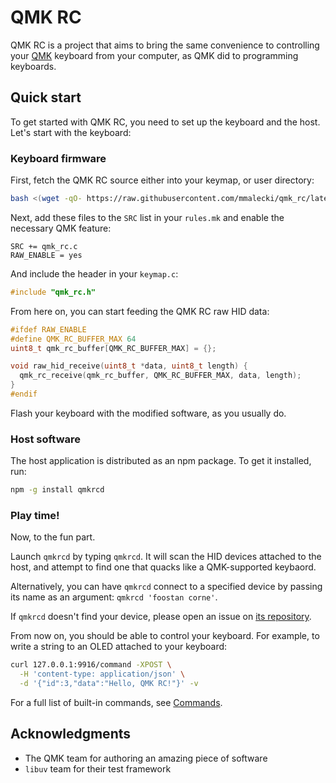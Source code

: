 # QMK RC
QMK RC is a project that aims to bring the same convenience to controlling
your [QMK](https://qmk.fm/) keyboard from your computer, as QMK did to programming keyboards.

## Quick start
To get started with QMK RC, you need to set up the keyboard and the host. Let's
start with the keyboard:

### Keyboard firmware
First, fetch the QMK RC source either into your keymap, or user directory:

```sh
bash <(wget -qO- https://raw.githubusercontent.com/mmalecki/qmk_rc/latest/bin/qmkrc_fetch)
```
Next, add these files to the `SRC` list in your `rules.mk` and enable the necessary
QMK feature:

```
SRC += qmk_rc.c
RAW_ENABLE = yes
```

And include the header in your `keymap.c`:

```c
#include "qmk_rc.h"
```

From here on, you can start feeding the QMK RC raw HID data:

```c
#ifdef RAW_ENABLE
#define QMK_RC_BUFFER_MAX 64
uint8_t qmk_rc_buffer[QMK_RC_BUFFER_MAX] = {};

void raw_hid_receive(uint8_t *data, uint8_t length) {
  qmk_rc_receive(qmk_rc_buffer, QMK_RC_BUFFER_MAX, data, length);
}
#endif
```
Flash your keyboard with the modified software, as you usually do.

### Host software
The host application is distributed as an npm package. To get it installed, run:

```sh
npm -g install qmkrcd
```

### Play time!
Now, to the fun part.

Launch `qmkrcd` by typing `qmkrcd`. It will scan the HID devices attached to
the host, and attempt to find one that quacks like a QMK-supported keybaord.

Alternatively, you can have `qmkrcd` connect to a specified device by passing
its name as an argument: `qmkrcd 'foostan corne'`.

If `qmkrcd` doesn't find your device, please open an issue on [its repository](https://github.com/mmalecki/qmkrcd).

From now on, you should be able to control your keyboard.
For example, to write a string to an OLED attached to your keyboard:

```sh
curl 127.0.0.1:9916/command -XPOST \
  -H 'content-type: application/json' \
  -d '{"id":3,"data":"Hello, QMK RC!"}' -v
```

For a full list of built-in commands, see [Commands]().

## Acknowledgments
* The QMK team for authoring an amazing piece of software
* `libuv` team for their test framework
